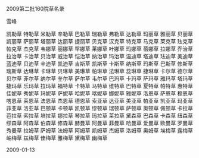 2009第二批160院草名录

雪峰
 

凯勒草 特勒草 米勒草 辛勒草 巴勒草 瑞勒草 弗勒草 达勒草
玛丽草 雅丽草 贝丽草 凯丽草 萨丽草 塔丽草 达丽草 捷丽草
贝克草 汉克草 特克草 马克草 莱克草 珐克草 帕克草 杰克草
韦娜草 丽娜草 罕娜草 莱娜草 叶娜草 玛娜草 蓓娜草 拉娜草
乔治草 拉治草 卡治草 贝治草 威治草 恺治草 纳治草 玛治草
温迪草 塔迪草 珐迪草 美迪草 蓝迪草 贝迪草 辛迪草 凯迪草
吉斯草 凯斯草 卡斯草 纳斯草 玛斯草 巴斯草 修斯草 瑞斯草
达琳草 卡琳草 贝琳草 美琳草 帕琳草 法琳草 蕊琳草 捷琳草
卡尔草 德尔草 贝尔草 菲尔草 纳尔草 奎尔草 萨尔草 韦尔草
巴玛草 卡玛草 萨玛草 雅玛草 塔玛草 捷玛草 乐玛草 拉玛草
福特草 卡特草 马特草 维特草 巴特草 夏特草 帕特草 惠特草
佳妮草 秀妮草 玛妮草 萨妮草 哈妮草 喀妮草 娜妮草 雅妮草
洛恩草 萨恩草 穆恩草 喀恩草 莱恩草 法恩草 杰恩草 德恩草
索亚草 达亚草 美亚草 帕亚草 凯亚草 玛亚草 菲亚草 洛亚草
巴顿草 卡顿草 凯顿草 缪顿草 瑞顿草 萨顿草 奥顿草 佩顿草
卡拉草 芭拉草 索拉草 培拉草 娜拉草 琴拉草 玛拉草 莱拉草
黛森草 巴森草 卡森草 纽森草 缪森草 阿森草 伯森草 修森草
赫曼草 阿曼草 菲曼草 哈曼草 爱曼草 欧曼草 罗曼草 秀曼草
拉姆草 萨姆草 法姆草 阿姆草 凯姆草 杰姆草 洛姆草 奥姆草
埃梅草 露梅草 岫梅草 兹梅草 佳梅草 雅梅草 黛梅草 幽梅草

2009-01-13
 


